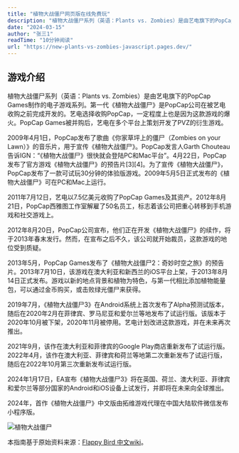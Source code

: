 ```yaml
---
title: "植物大战僵尸网页版在线免费玩"
description: "植物大战僵尸系列（英语：Plants vs. Zombies）是由艺电旗下的PopCap Games制作的电子游戏系列。第一代《植物大战僵尸》是PopCap公司在被艺电收购之前完成开发的。艺电选择收购PopCap，一定程度上也是因为这款游戏的爆火。PopCap Games被并购后，艺电在多个平台上策划开发了PVZ的衍生游戏。"
date: "2024-03-15"
author: "张三1"
readTime: "10分钟阅读"
url: "https://new-plants-vs-zombies-javascript.pages.dev/"
---
```

## 游戏介绍

植物大战僵尸系列（英语：Plants vs. Zombies）是由艺电旗下的PopCap Games制作的电子游戏系列。第一代《植物大战僵尸》是PopCap公司在被艺电收购之前完成开发的。艺电选择收购PopCap，一定程度上也是因为这款游戏的爆火。PopCap Games被并购后，艺电在多个平台上策划开发了PVZ的衍生游戏。

2009年4月1日，PopCap发布了歌曲《你家草坪上的僵尸（Zombies on your Lawn）》的音乐片，用于宣传《植物大战僵尸》。PopCap发言人Garth Chouteau告诉IGN：“《植物大战僵尸》很快就会登陆PC和Mac平台”。4月22日，PopCap发布了官方游戏《植物大战僵尸》的预告片[3][4]。为了宣传《植物大战僵尸》，PopCap发布了一款可试玩30分钟的体验版游戏。2009年5月5日正式发布的《植物大战僵尸》可在PC和Mac上运行。

2011年7月12日，艺电以7.5亿美元收购了PopCap Games及其资产。2012年8月21日，PopCap西雅图工作室解雇了50名员工，标志着该公司把重心转移到手机游戏和社交游戏上。

2012年8月20日，PopCap公司宣布，他们正在开发《植物大战僵尸》的续作，将于2013年春末发行。然而，在宣布之后不久，该公司就开始裁员，这款游戏的地位受到质疑。

2013年5月，PopCap Games发布了《植物大战僵尸2：奇妙时空之旅》的预告片。2013年7月10日，该游戏在澳大利亚和新西兰的iOS平台上架，于2013年8月14日正式发布。游戏以新的地点背景和植物为特色，与第一代相比添加植物能量包，可以通过金币购买，或击败绿光僵尸来获得。

2019年7月，《植物大战僵尸3》在Android系统上首次发布了Alpha预测试版本， 随后在2020年2月在菲律宾、罗马尼亚和爱尔兰等地发布了试运行版。该版本于2020年10月被下架，2020年11月被停用。艺电计划改进这款游戏，并在未来再次推出。

2021年9月，该作在澳大利亚和菲律宾的Google Play商店重新发布了试运行版。 2022年4月，该作在澳大利亚、菲律宾和荷兰等地第二次重新发布了试运行版，随后在2022年10月第三次重新发布试运行版。

2024年1月17日，EA宣布《植物大战僵尸3》将在英国、荷兰、澳大利亚、菲律宾和爱尔兰等部分国家的Android和iOS设备上试发行，并即将在未来向全球推出。

2024年，首作《植物大战僵尸》中文版由拓维游戏代理在中国大陆软件微信发布小程序版。

![植物大战僵尸](https://pic3.zhimg.com/80/v2-9b0ca4f50694b566de779a059f0c0644_1440w.webp)

本指南基于原始资料来源：[Flappy Bird 中文wiki](https://zh.wikipedia.org/wiki/%E6%A4%8D%E7%89%A9%E5%A4%A7%E6%88%98%E5%83%B5%E5%B0%B8%E7%B3%BB%E5%88%97)。